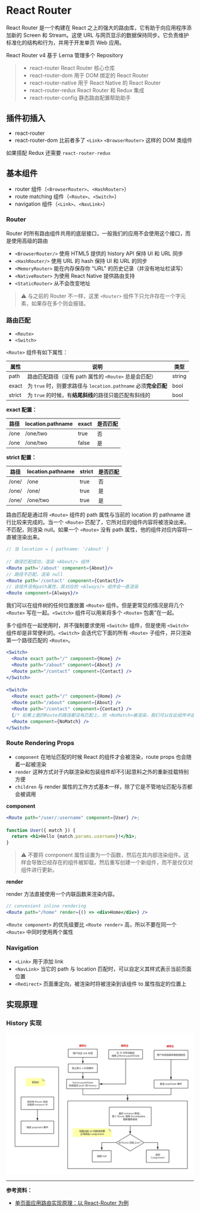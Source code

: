 # React Router

React Router 是一个构建在 React 之上的强大的路由库，它有助于向应用程序添加新的 Screen 和 Stream。这使 URL 与网页显示的数据保持同步。它负责维护标准化的结构和行为，并用于开发单页 Web 应用。

React Router v4 基于 Lerna 管理多个 Repository

> - react-router React Router 核心仓库
> - react-router-dom 用于 DOM 绑定的 React Router
> - react-router-native 用于 React Native 的 React Router
> - react-router-redux React Router 和 Redux 集成
> - react-router-config 静态路由配置帮助助手

## 插件初插入

- react-router
- react-router-dom 比前者多了 `<Link>` `<BrowserRouter>` 这样的 DOM 类组件

如果搭配 Redux 还需要 `react-router-redux`

## 基本组件

- router 组件（`<BrowserRouter>`、`<HashRouter>`）
- route matching 组件（`<Route>`、`<Switch>`）
- navigation 组件（`<Link>`、`<NavLink>`）

### Router

Router 时所有路由组件共用的底层接口，一般我们的应用不会使用这个接口，而是使用高级的路由

- `<BrowserRouter/>` 使用 HTML5 提供的 history API 保持 UI 和 URL 同步
- `<HashRouter/>` 使用 URL 的 hash 保持 UI 和 URL 的同步
- `<MemoryRouter>` 能在内存保存你 "URL" 的历史记录（并没有地址栏读写）
- `<NativeRouter>` 为使用 React Native 提供路由支持
- `<StaticRouter>` 从不会改变地址

> ⚠️ 与之前的 Router 不一样，这里 `<Router>` 组件下只允许存在一个字元素，如果存在多个则会报错。

### 路由匹配

- `<Route>`
- `<Switch>`

`<Route>` 组件有如下属性：

| 属性   | 说明                                                            | 类型   |
| ------ | --------------------------------------------------------------- | ------ |
| path   | 路由匹配路径（没有 path 属性的 `<Route>` 总是会匹配）           | string |
| exact  | 为 `true` 时，则要求路径与 `location.pathname` 必须**完全匹配** | bool   |
| strict | 为 `true` 的时候，有**结尾斜线**的路径只能匹配有斜线的          | bool   |

**exact 配置：**

| 路径 | location.pathname | exact | 是否匹配 |
| ---- | ----------------- | ----- | -------- |
| /one | /one/two          | true  | 否       |
| /one | /one/two          | false | 是       |

**strict 配置：**

| 路径  | location.pathname | strict | 是否匹配 |
| ----- | ----------------- | ------ | -------- |
| /one/ | /one              | true   | 否       |
| /one/ | /one/             | true   | 是       |
| /one/ | /one/two          | true   | 是       |

路由匹配是通过将 `<Route>` 组件的 path 属性与当前的 location 的 pathname 进行比较来完成的。当一个 `<Route>` 匹配了，它所对应的组件内容将被渲染出来。 不匹配，则渲染 null。如果一个 `<Route>` 没有 path 属性，他的组件对应内容将一直被渲染出来。

```jsx
// 当 location = { pathname: '/about' }

// 路径匹配成功，渲染 <About/> 组件
<Route path='/about' component={About}/>
// 路径不匹配，渲染 null
<Route path='/contact' component={Contact}/>
// 该组件没有path属性，其对应的 <Always/> 组件会一直渲染
<Route component={Always}/>
```

我们可以在组件树的任何位置放置 `<Route>` 组件。但是更常见的情况是将几个 `<Route>` 写在一起。`<Switch>` 组件可以用来将多个 `<Route>` 包裹”在一起。

多个组件在一起使用时，并不强制要求使用 `<Switch>` 组件，但是使用 `<Switch>` 组件却是非常便利的。`<Switch>` 会迭代它下面的所有 `<Route>` 子组件，并只渲染第一个路径匹配的 `<Route>`。

```jsx
<Switch>
  <Route exact path="/" component={Home} />
  <Route path="/about" component={About} />
  <Route path="/contact" component={Contact} />
</Switch>

<Switch>
  <Route exact path="/" component={Home} />
  <Route path="/about" component={About} />
  <Route path="/contact" component={Contact} />
  {/* 如果上面的Route的路径都没有匹配上，则 <NoMatch>被渲染，我们可以在此组件中返回404 */}
  <Route component={NoMatch} />
</Switch>
```

### Route Rendering Props

- `component` 在地址匹配的时候 React 的组件才会被渲染，route props 也会随着一起被渲染
- `render` 这种方式对于内联渲染和包装组件却不引起意料之外的重新挂载特别方便
- `children` 与 render 属性的工作方式基本一样，除了它是不管地址匹配与否都会被调用

**component**

```jsx
<Route path="/user/:username" component={User} />;

function User({ match }) {
  return <h1>Hello {match.params.username}!</h1>;
}
```

> ⚠️ 不要将 component 属性设置为一个函数，然后在其内部渲染组件。这样会导致已经存在的组件被卸载，然后重写创建一个新组件，而不是仅仅对组件进行更新。

**render**

render 方法直接使用一个内联函数来渲染内容。

```jsx
// convenient inline rendering
<Route path="/home" render={() => <div>Home</div>} />
```

`<Route component>` 的优先级要比 `<Route render>` 高，所以不要在同一个 `<Route>` 中同时使用两个属性

### Navigation

- `<Link>` 用于添加 link
- `<NavLink>` 当它的 path 与 location 匹配时，可以自定义其样式表示当前页面位置
- `<Redirect>` 页面重定向，被渲染时将被渲染到该组件 to 属性指定的位置上

## 实现原理

### History 实现

![React Router Workflow](../../snapshots/react-router-workflow.png)

---

**参考资料：**

* [单页面应用路由实现原理：以 React-Router 为例](https://github.com/youngwind/blog/issues/109)

